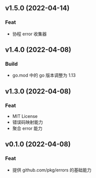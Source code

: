 ## v1.5.0 (2022-04-14)

### Feat

- 协程 error 收集器

## v1.4.0 (2022-04-08)

### Build

- go.mod 中的 go 版本调整为 1.13

## v1.3.0 (2022-04-08)

### Feat

- MIT License
- 错误码映射能力
- 聚合 error 能力

## v0.1.0 (2022-04-08)

### Feat

- 提供 github.com/pkg/errors 的基础能力
